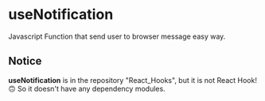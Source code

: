 # useNotification
Javascript Function that send user to browser message easy way.

## Notice
**useNotification** is in the repository "React_Hooks", but it is not React Hook!🙃 So it doesn't have any dependency modules.